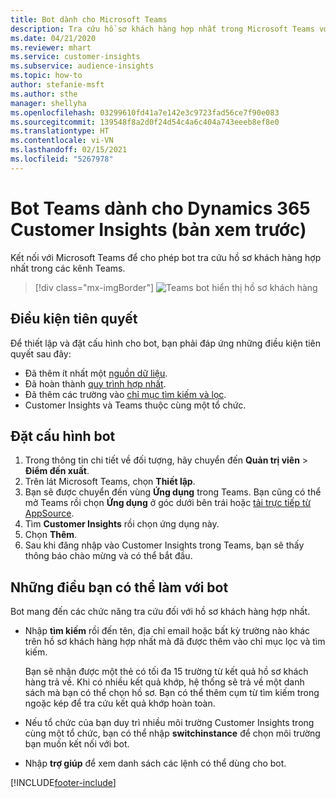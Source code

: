 ```yaml
---
title: Bot dành cho Microsoft Teams
description: Tra cứu hồ sơ khách hàng hợp nhất trong Microsoft Teams với sự giúp đỡ của một bot.
ms.date: 04/21/2020
ms.reviewer: mhart
ms.service: customer-insights
ms.subservice: audience-insights
ms.topic: how-to
author: stefanie-msft
ms.author: sthe
manager: shellyha
ms.openlocfilehash: 03299610fd41a7e142e3c9723fad56ce7f90e083
ms.sourcegitcommit: 139548f8a2d0f24d54c4a6c404a743eeeb8ef8e0
ms.translationtype: HT
ms.contentlocale: vi-VN
ms.lasthandoff: 02/15/2021
ms.locfileid: "5267978"
---
```

# <a name="teams-bot-for-dynamics-365-customer-insights-preview"></a>Bot Teams dành cho Dynamics 365 Customer Insights (bản xem trước)

Kết nối với Microsoft Teams để cho phép bot tra cứu hồ sơ khách hàng hợp nhất trong các kênh Teams.

> [!div class="mx-imgBorder"]
> ![Teams bot hiển thị hồ sơ khách hàng](media/teams-bot.png "Teams bot hiển thị hồ sơ khách hàng")

## <a name="prerequisites"></a>Điều kiện tiên quyết

Để thiết lập và đặt cấu hình cho bot, bạn phải đáp ứng những điều kiện tiên quyết sau đây:

- Đã thêm ít nhất một [nguồn dữ liệu](data-sources.md).
- Đã hoàn thành [quy trình hợp nhất](data-unification.md).
- Đã thêm các trường vào [chỉ mục tìm kiếm và lọc](search-filter-index.md).
- Customer Insights và Teams thuộc cùng một tổ chức.

## <a name="configure-the-bot"></a>Đặt cấu hình bot

1. Trong thông tin chi tiết về đối tượng, hãy chuyển đến **Quản trị viên** > **Điểm đến xuất**.
1. Trên lát Microsoft Teams, chọn **Thiết lập**.
1. Bạn sẽ được chuyển đến vùng **Ứng dụng** trong Teams. Bạn cũng có thể mở Teams rồi chọn **Ứng dụng** ở góc dưới bên trái hoặc [tải trực tiếp từ AppSource](https://go.microsoft.com/fwlink/?linkid=2124104).
1. Tìm **Customer Insights** rồi chọn ứng dụng này.
1. Chọn **Thêm**.
1. Sau khi đăng nhập vào Customer Insights trong Teams, bạn sẽ thấy thông báo chào mừng và có thể bắt đầu.

## <a name="things-you-can-do-with-the-bot"></a>Những điều bạn có thể làm với bot

Bot mang đến các chức năng tra cứu đối với hồ sơ khách hàng hợp nhất.

- Nhập **tìm kiếm** rồi đến tên, địa chỉ email hoặc bất kỳ trường nào khác trên hồ sơ khách hàng hợp nhất mà đã được thêm vào chỉ mục lọc và tìm kiếm.

  Bạn sẽ nhận được một thẻ có tối đa 15 trường từ kết quả hồ sơ khách hàng trả về. Khi có nhiều kết quả khớp, hệ thống sẽ trả về một danh sách mà bạn có thể chọn hồ sơ. Bạn có thể thêm cụm từ tìm kiếm trong ngoặc kép để tra cứu kết quả khớp hoàn toàn.

- Nếu tổ chức của bạn duy trì nhiều môi trường Customer Insights trong cùng một tổ chức, bạn có thể nhập **switchinstance** để chọn môi trường bạn muốn kết nối với bot.

- Nhập **trợ giúp** để xem danh sách các lệnh có thể dùng cho bot.  


[!INCLUDE[footer-include](../includes/footer-banner.md)]